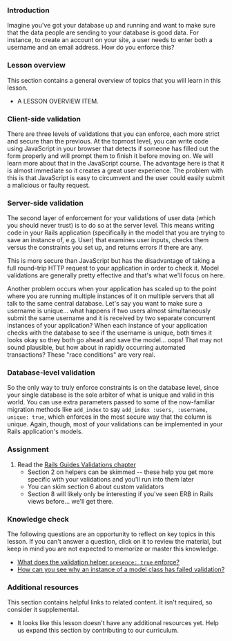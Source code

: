 ### Introduction

Imagine you've got your database up and running and want to make sure that the data people are sending to your database is good data. For instance, to create an account on your site, a user needs to enter both a username and an email address. How do you enforce this?

### Lesson overview

This section contains a general overview of topics that you will learn in this lesson.

- A LESSON OVERVIEW ITEM.

### Client-side validation

There are three levels of validations that you can enforce, each more strict and secure than the previous. At the topmost level, you can write code using JavaScript in your browser that detects if someone has filled out the form properly and will prompt them to finish it before moving on. We will learn more about that in the JavaScript course. The advantage here is that it is almost immediate so it creates a great user experience. The problem with this is that JavaScript is easy to circumvent and the user could easily submit a malicious or faulty request.

### Server-side validation

The second layer of enforcement for your validations of user data (which you should never trust) is to do so at the server level. This means writing code in your Rails application (specifically in the model that you are trying to save an instance of, e.g. User) that examines user inputs, checks them versus the constraints you set up, and returns errors if there are any.

This is more secure than JavaScript but has the disadvantage of taking a full round-trip HTTP request to your application in order to check it. Model validations are generally pretty effective and that's what we'll focus on here.

Another problem occurs when your application has scaled up to the point where you are running multiple instances of it on multiple servers that all talk to the same central database. Let's say you want to make sure a username is unique... what happens if two users almost simultaneously submit the same username and it is received by two separate concurrent instances of your application? When each instance of your application checks with the database to see if the username is unique, both times it looks okay so they both go ahead and save the model... oops! That may not sound plausible, but how about in rapidly occurring automated transactions? These "race conditions" are very real.

### Database-level validation

So the only way to truly enforce constraints is on the database level, since your single database is the sole arbiter of what is unique and valid in this world. You can use extra parameters passed to some of the now-familiar migration methods like `add_index` to say `add_index :users, :username, unique: true`, which enforces in the most secure way that the column is unique. Again, though, most of your validations can be implemented in your Rails application's models.

### Assignment

<div class="lesson-content__panel" markdown="1">

1. Read the [Rails Guides Validations chapter](http://guides.rubyonrails.org/active_record_validations.html)
   - Section 2 on helpers can be skimmed -- these help you get more specific with your validations and you'll run into them later
   - You can skim section 6 about custom validators
   - Section 8 will likely only be interesting if you've seen ERB in Rails views before... we'll get there.

</div>

### Knowledge check

The following questions are an opportunity to reflect on key topics in this lesson. If you can't answer a question, click on it to review the material, but keep in mind you are not expected to memorize or master this knowledge.

- [What does the validation helper `presence: true` enforce?](https://guides.rubyonrails.org/active_record_validations.html#presence)
- [How can you see why an instance of a model class has failed validation?](https://guides.rubyonrails.org/active_record_validations.html#validations-overview-errors)

### Additional resources

This section contains helpful links to related content. It isn't required, so consider it supplemental.

- It looks like this lesson doesn't have any additional resources yet. Help us expand this section by contributing to our curriculum.
